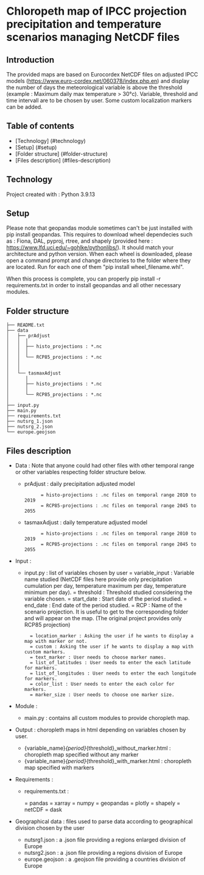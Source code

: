 # Chloropeth map of IPCC projection precipitation and temperature scenarios managing NetCDF files

## Introduction

The provided maps are based on Eurocordex NetCDF files on adjusted IPCC models (https://www.euro-cordex.net/060378/index.php.en) and display 
the number of days the meteorological variable is above the threshold (example : Maximum daily max temperature > 30°c). 
Variable, threshold and time intervall are to be chosen by user. Some custom localization markers can be added.

## Table of contents

* [Technology] (#technology)
* [Setup] (#setup)
* [Folder structure] (#folder-structure)
* [Files description] (#files-description)

## Technology 

Project created with :
Python 3.9.13

## Setup

Please note that geopandas module sometimes can't be just installed with pip install geopandas. This requires to download wheel dependecies such as : 
Fiona, DAL, pyproj, rtree, and shapely (provided here : https://www.lfd.uci.edu/~gohlke/pythonlibs/). It should match your architecture and python version. 
When each wheel is downloaded, please open a command prompt and change directories to the folder where they are located. 
Run for each one of them "pip install wheel_filename.whl".
		
When this process is complete, you can properly pip install -r requirements.txt in order to install geopandas and all other necessary modules.

## Folder structure
```
├── README.txt          
├── data
│   ├── prAdjust 
│   │  │
│   │  ├── histo_projections : *.nc
│   │  │
│   │  └── RCP85_projections : *.nc
│   │
│   │
│   └── tasmaxAdjust
│      │
│      ├── histo_projections : *.nc
│      │
│      └── RCP85_projections : *.nc
│
├── input.py              
├── main.py             
├── requirements.txt                          
├── nutsrg_1.json         
├── nutsrg_2.json            
└── europe.geojson   
```
## Files description

* Data : Note that anyone could had  other files with other temporal range or other variables respecting
	   folder structure below.

	- prAdjust : daily precipitation adjusted model 

				= histo-projections : .nc files on temporal range 2010 to 2019
				= RCP85-projections : .nc files on temporal range 2045 to 2055

	- tasmaxAdjust : daily temperature adjusted model

				= histo-projections : .nc files on temporal range 2010 to 2019
				= RCP85-projections : .nc files on temporal range 2045 to 2055

* Input : 

	- input.py : list of variables chosen by user
			= variable_input : Variable name studied (NetCDF files here provide only precipitation cumulation per day, temperature maximum per day, temperature minimum per day).
			= threshold : Threshold studied considering the variable chosen.
			= start_date : Start date of the period studied.
			= end_date : End date of the period studied.
			= RCP : Name of the scenario projection. It is useful to get to the corresponding folder and will appear on the map. (The original project provides only RCP85 projection)

			= location_marker : Asking the user if he wants to display a map with marker or not.
			= custom : Asking the user if he wants to display a map with custom markers.
			= text_marker : User needs to choose marker names.
			= list_of_latitudes : User needs to enter the each latitude for markers.
			= list_of_longitudes : User needs to enter the each longitude for markers.
			= color_list : User needs to enter the each color for markers.
			= marker_size : User needs to choose one marker size.

* Module :

	- main.py : contains all custom modules to provide choropleth map.

* Output : choropleth maps in html depending on variables chosen by user.

	- {variable_name}_{period}_{threshold}_without_marker.html : choropleth map specified without any marker
	- {variable_name}_{period}_{threshold}_with_marker.html : choropleth map specified with markers

* Requirements : 

	-  requirements.txt : 	
	
		= pandas
		= xarray
		= numpy
		= geopandas
		= plotly
		= shapely
		= netCDF
		= dask

* Geographical data : files used to parse data according to geographical division chosen by the user

	- nutsrg1.json : a .json file providing a regions enlarged division of Europe
	- nutsrg2.json : a .json file providing a regions division of Europe
	- europe.geojson : a .geojson file providing a countries division of Europe

         
